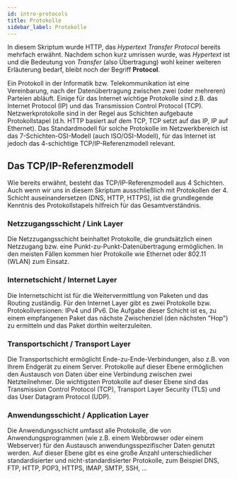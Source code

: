 ```yaml
---
id: intro-protocols
title: Protokolle
sidebar_label: Protokolle
---
```


In diesem Skriptum wurde HTTP, das *Hypertext Transfer Protocol* bereits mehrfach erwähnt.
Nachdem schon kurz umrissen wurde, was *Hypertext* ist und die Bedeutung von *Transfer*
(also Übertragung) wohl keiner weiteren Erläuterung bedarf, bleibt noch der Begriff
**Protocol**.

Ein Protokoll in der Informatik bzw. Telekommunikation ist eine Vereinbarung, nach der
Datenübertragung zwischen zwei (oder mehreren) Parteien abläuft. Einige für das Internet
wichtige Protokolle sind z.B. das Internet Protocol (IP) und das Transmission 
Control Protocol (TCP). Netzwerkprotokolle sind in der Regel aus Schichten aufgebaute
Protokollstapel (d.h. HTTP basiert auf dem TCP, TCP setzt auf das IP, IP auf Ethernet). Das
Standardmodell für solche Protokolle im Netzwerkbereich ist das 7-Schichten-OSI-Modell
(auch ISO/OSI-Modell), für das Internet ist jedoch das 4-schichtige TCP/IP-Referenzmodell 
relevant.

## Das TCP/IP-Referenzmodell

Wie bereits erwähnt, besteht das TCP/IP-Referenzmodell aus 4 Schichten. Auch wenn wir uns
in diesem Skriptum ausschließlich mit Protokollen der 4. Schicht auseinandersetzen (DNS,
HTTP, HTTPS), ist die grundlegende Kenntnis des Protokollstapels hilfreich für das
Gesamtverständnis.

### Netzzugangsschicht / Link Layer
Die Netzzugangsschicht beinhaltet Protokolle, die grundsätzlich einen Netzzugang bzw. eine
Punkt-zu-Punkt-Datenübertragung ermöglichen. In den meisten Fällen kommen hier Protokolle wie
Ethernet oder 802.11 (WLAN) zum Einsatz. 

### Internetschicht / Internet Layer
Die Internetschicht ist für die Weitervermittlung von Paketen und das Routing zuständig. Für
den Internet Layer gibt es zwei Protokolle bzw. Protokollversionen: IPv4 und IPv6. Die
Aufgabe dieser Schicht ist es, zu einem empfangenen Paket das nächste Zwischenziel (den
nächsten "Hop") zu ermitteln und das Paket dorthin weiterzuleiten.

### Transportschicht / Transport Layer
Die Transportschicht ermöglicht Ende-zu-Ende-Verbindungen, also z.B. von Ihrem Endgerät
zu einem Server. Protokolle auf dieser Ebene ermöglichen den Austausch von Daten
über eine Verbindung zwischen zwei Netzteilnehmer. Die wichtigsten Protokolle auf dieser
Ebene sind das Transmission Control Protocol (TCP), Transport Layer Security (TLS) und das 
User Datagram Protocol (UDP).

### Anwendungsschicht / Application Layer
Die Anwendungsschicht umfasst alle Protokolle, die von Anwendungsprogrammen (wie
z.B. einem Webbrowser oder einem Webserver) für den Austausch anwendungsspezifischer Daten
genutzt werden. Auf dieser Ebene gibt es eine große Anzahl unterschiedlicher standardisierter
und nicht-standardisierter Protokolle, zum Beispiel DNS, FTP, HTTP, POP3, HTTPS, IMAP, SMTP,
SSH, ...